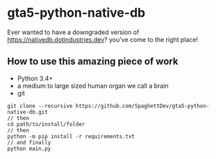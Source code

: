 # gta5-python-native-db
Ever wanted to have a downgraded version of https://nativedb.dotindustries.dev? you've come to the right place!

## How to use this amazing piece of work
 - Python 3.4+
 - a medium to large sized human organ we call a brain
 - git

```shell
git clone --recursive https://github.com/SpaghettDev/gta5-python-native-db.git
// then
cd path/to/install/folder
// then
python -m pip install -r requirements.txt
// and finally
python main.py
```

